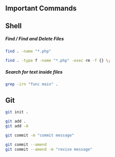 Important Commands
------------------

## Shell

##### Find / Find and Delete Files

```sh
find . -name "*.php"

find . -type f -name "*.php" -exec rm -f {} \;
```

##### Search for text inside files

```sh
grep -irn "func main" .
```

## Git

```sh
git init .

git add .
git add -A

git commit -m "commit message"

git commit --amend
git commit --amend -m "revise message"
```

